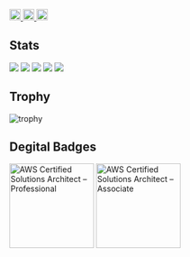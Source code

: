 <p align="left">
  <a href="https://github.com/knziiy">
    <img height="20" src="https://komarev.com/ghpvc/?username=knziiy" />
  </a>
  <a href="https://github.com/knziiy">
    <img height="20" src="https://img.shields.io/github/followers/knziiy?label=follow&logo=github&style=flat" />
  </a>
  <a href="https://zenn.dev/knziiy">
    <img height="20" src="https://badgen.org/img/zenn/knziiy/articles?style=plastic" />
  </a>
</p>

## Stats
![](http://github-profile-summary-cards.vercel.app/api/cards/profile-details?username=knziiy&theme=gruvbox)
![](http://github-profile-summary-cards.vercel.app/api/cards/repos-per-language?username=knziiy&theme=gruvbox)
![](http://github-profile-summary-cards.vercel.app/api/cards/most-commit-language?username=knziiy&theme=gruvbox)
![](http://github-profile-summary-cards.vercel.app/api/cards/stats?username=knziiy&theme=gruvbox)
![](http://github-profile-summary-cards.vercel.app/api/cards/productive-time?username=knziiy&theme=gruvbox&utcOffset=9)

## Trophy
![trophy](https://github-profile-trophy.vercel.app/?username=knziiy&theme=gruvbox)

## Degital Badges

<a href="https://www.credly.com/badges/ae08c25c-4c22-4f11-8b89-eccdcc7ced55"><img src="https://images.credly.com/size/340x340/images/2d84e428-9078-49b6-a804-13c15383d0de/image.png" alt="AWS Certified Solutions Architect – Professional" width="150"></a> <a href="https://www.credly.com/badges/6d732d0a-8ff9-4051-a1fb-fd50df6018dc"><img src="https://images.credly.com/size/340x340/images/0e284c3f-5164-4b21-8660-0d84737941bc/image.png" alt="AWS Certified Solutions Architect – Associate" width="150"></a>
